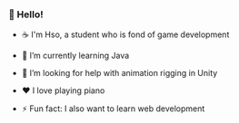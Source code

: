 ### 👋 Hello!
* ☕ I'm Hso, a student who is fond of game development
* 🌱 I’m currently learning Java
* 🤔 I’m looking for help with animation rigging in Unity
* ❤️ I love playing piano


* ⚡ Fun fact: I also want to learn web development
 



<!--
**hsohsbfdev/hsohsbfdev** is a ✨ _special_ ✨ repository because its `README.md` (this file) appears on your GitHub profile.

Here are some ideas to get you started:

- 🔭 I’m currently working on ...
- 🌱 I’m currently learning🌱 I’m currently learning ...
- 👯 I’m looking to coon ...
- 🤔 I’m looking for help with ...
- 💬 Ask me about ...
- 📫 How to reach me: ...
- 😄 Pronouns: ...
- ⚡ Fun fact: ...
-->
